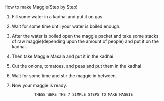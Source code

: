 How to make Maggie(Step by Step)  
 1. Fill some water in a kadhai and put it on gas.
 2. Wait for some time until your water is boiled enough.
 3. After the water is boiled open the maggie packet and take some stacks of raw maggie(depending upon the  amount of people) and put it on the kadhai.  
 4. Then take Maggie Masala and put it in the kadhai
 5. Cut the onions, tomatoes, and peas and put them in the kadhai
 6. Wait for some time and stir the maggie in between.
 7. Now your maggie is ready.

                  THESE WERE THE 7 SIMPLE STEPS TO MAKE MAGGIE 